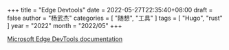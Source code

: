 +++
title = "Edge Devtools"
date = 2022-05-27T22:35:40+08:00
draft = false
author = "杨武杰"
categories = [ "随想", "工具" ]
tags = [ "Hugo", "rust" ]
year = "2022"
month = "2022/05"
+++

[Microsoft Edge DevTools documentation](https://docs.microsoft.com/en-us/microsoft-edge/devtools-guide-chromium/landing/)
<!--more-->